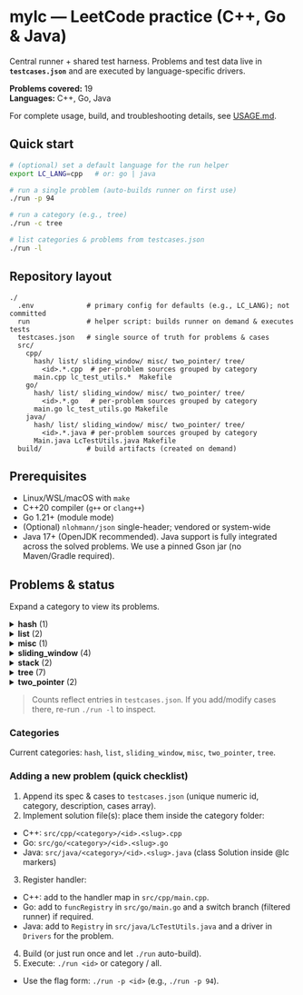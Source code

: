 # mylc — LeetCode practice (C++, Go & Java)

Central runner + shared test harness. Problems and test data live in **`testcases.json`** and are executed by language-specific drivers.

**Problems covered:** 19  
**Languages:** C++, Go, Java

For complete usage, build, and troubleshooting details, see [USAGE.md](./USAGE.md).

## Quick start
```bash
# (optional) set a default language for the run helper
export LC_LANG=cpp   # or: go | java

# run a single problem (auto-builds runner on first use)
./run -p 94

# run a category (e.g., tree)
./run -c tree

# list categories & problems from testcases.json
./run -l
```

## Repository layout
```
./
  .env             # primary config for defaults (e.g., LC_LANG); not committed
  run              # helper script: builds runner on demand & executes tests
  testcases.json   # single source of truth for problems & cases
  src/
    cpp/
      hash/ list/ sliding_window/ misc/ two_pointer/ tree/
        <id>.*.cpp  # per-problem sources grouped by category
      main.cpp lc_test_utils.*  Makefile
    go/
      hash/ list/ sliding_window/ misc/ two_pointer/ tree/
        <id>.*.go   # per-problem sources grouped by category
      main.go lc_test_utils.go Makefile
    java/
      hash/ list/ sliding_window/ misc/ two_pointer/ tree/
        <id>.*.java # per-problem sources grouped by category
      Main.java LcTestUtils.java Makefile
  build/           # build artifacts (created on demand)
```

## Prerequisites
- Linux/WSL/macOS with `make`
- C++20 compiler (`g++` or `clang++`)
- Go 1.21+ (module mode)
- (Optional) `nlohmann/json` single-header; vendored or system-wide
- Java 17+ (OpenJDK recommended). Java support is fully integrated across the solved problems. We use a pinned Gson jar (no Maven/Gradle required).

## Problems & status
Expand a category to view its problems.

<details>
<summary><strong>hash</strong> (1)</summary>

| # | Problem | Diff | Test cases | Languages | Video |
|---:|---|:---:|---:|---|---|
| [1](https://leetcode.com/problems/two-sum/) | Two Sum | Easy | 2 | C++, Go, Java | [link](https://www.youtube.com/watch?v=KLlXCFG5TnA) |

</details>

<details>
<summary><strong>list</strong> (2)</summary>

| # | Problem | Diff | Test cases | Languages | Video |
|---:|---|:---:|---:|---|---|
| [2](https://leetcode.com/problems/add-two-numbers/) | Add Two Numbers | Medium | 1 | C++, Go, Java | [link](https://www.youtube.com/watch?v=wgFPrzTjm7s) |
| [21](https://leetcode.com/problems/merge-two-sorted-lists/) | Merge Two Sorted Lists | Easy | 7 | C++, Go, Java | [link](https://www.youtube.com/watch?v=XIdigk956u0) |

</details>

<details>
<summary><strong>misc</strong> (1)</summary>

| # | Problem | Diff | Test cases | Languages | Video |
|---:|---|:---:|---:|---|---|
| [9](https://leetcode.com/problems/palindrome-number/) | Palindrome Number | Easy | 6 | C++, Go, Java | [link](https://www.youtube.com/watch?v=f5qF2OowB5A) |

</details>

<details>
<summary><strong>sliding_window</strong> (4)</summary>

| # | Problem | Diff | Test cases | Languages | Video |
|---:|---|:---:|---:|---|---|
| [3](https://leetcode.com/problems/longest-substring-without-repeating-characters/) | Longest Substring Without Repeating Characters | Medium | 2 | C++, Go, Java | [link](https://www.youtube.com/watch?v=wiGpQwVHdE0) |
| [424](https://leetcode.com/problems/longest-repeating-character-replacement/) | Longest Repeating Character Replacement | Medium | 5 | C++, Go, Java | [link](https://www.youtube.com/watch?v=gqXU1UyA8pk) |
| [438](https://leetcode.com/problems/find-all-anagrams-in-a-string/) | Find All Anagrams in a String | Medium | 4 | C++, Go, Java | [link](https://www.youtube.com/watch?v=G8xtZy0fDKg) |
| [567](https://leetcode.com/problems/permutation-in-string/) | Permutation in String | Medium | 5 | C++, Go, Java | [link](https://www.youtube.com/watch?v=UbyhOgBN834) |

</details>

<details>
<summary><strong>stack</strong> (2)</summary>

| # | Problem | Diff | Test cases | Languages | Video |
|---:|---|:---:|---:|---|---|
| [20](https://leetcode.com/problems/valid-parentheses/) | Valid Parentheses | Easy | 10 | C++ | [link](https://www.youtube.com/watch?v=WTzjTskDFMg) |
| [739](https://leetcode.com/problems/daily-temperatures/) | Daily Temperatures | Medium | 6 | C++, Go, Java | [link](https://www.youtube.com/watch?v=cTBiBSnjO3c) |

</details>

<details>
<summary><strong>tree</strong> (7)</summary>

| # | Problem | Diff | Test cases | Languages | Video |
|---:|---|:---:|---:|---|---|
| [94](https://leetcode.com/problems/binary-tree-inorder-traversal/) | Binary Tree Inorder Traversal | Easy | 5 | C++, Go, Java | [link](https://www.youtube.com/watch?v=g_S5WuasWUE) |
| [98](https://leetcode.com/problems/validate-binary-search-tree/) | Validate Binary Search Tree | Medium | 6 | C++, Go, Java | - |
| [100](https://leetcode.com/problems/same-tree/) | Same Tree | Easy | 5 | C++, Go, Java | [link](https://www.youtube.com/watch?v=vRbbcKXCxOw) |
| [102](https://leetcode.com/problems/binary-tree-level-order-traversal/) | Binary Tree Level Order Traversal | Medium | 5 | C++, Go, Java | [link](https://www.youtube.com/watch?v=6ZnyEApgFYg) |
| [103](https://leetcode.com/problems/binary-tree-zigzag-level-order-traversal/) | Binary Tree Zigzag Level Order Traversal | Medium | 5 | C++, Go, Java | [link](https://www.youtube.com/watch?v=s6ATEkipzow) |
| [104](https://leetcode.com/problems/maximum-depth-of-binary-tree/) | Maximum Depth of Binary Tree | Easy | 8 | C++, Go, Java | [link](https://www.youtube.com/watch?v=hTM3phVI6YQ) |
| [110](https://leetcode.com/problems/balanced-binary-tree/) | Balanced Binary Tree | Easy | 8 | C++, Go, Java | [link](https://www.youtube.com/watch?v=QfJsau0ItOY) |

</details>

<details>
<summary><strong>two_pointer</strong> (2)</summary>

| # | Problem | Diff | Test cases | Languages | Video |
|---:|---|:---:|---:|---|---|
| [11](https://leetcode.com/problems/container-with-most-water/) | Container With Most Water | Medium | 9 | C++, Go, Java | [link](https://www.youtube.com/watch?v=UuiTKBwPgAo) |
| [42](https://leetcode.com/problems/trapping-rain-water/) | Trapping Rain Water | Hard | 6 | C++, Go, Java | [link](https://www.youtube.com/watch?v=ZI2z5pq0TqA) |

</details>

> Counts reflect entries in `testcases.json`. If you add/modify cases there, re-run `./run -l` to inspect.
### Categories
Current categories: `hash`, `list`, `sliding_window`, `misc`, `two_pointer`, `tree`.

### Adding a new problem (quick checklist)
1. Append its spec & cases to `testcases.json` (unique numeric id, category, description, cases array).
2. Implement solution file(s): place them inside the category folder:
  - C++: `src/cpp/<category>/<id>.<slug>.cpp`
  - Go:  `src/go/<category>/<id>.<slug>.go`
  - Java: `src/java/<category>/<id>.<slug>.java` (class Solution inside @lc markers)
3. Register handler:
  - C++: add to the handler map in `src/cpp/main.cpp`.
  - Go: add to `funcRegistry` in `src/go/main.go` and a switch branch (filtered runner) if required.
  - Java: add to `Registry` in `src/java/LcTestUtils.java` and a driver in `Drivers` for the problem.
4. Build (or just run once and let `./run` auto-build).
5. Execute: `./run <id>` or category / all.
  - Use the flag form: `./run -p <id>` (e.g., `./run -p 94`).
